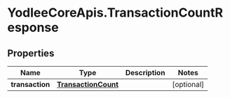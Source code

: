 # YodleeCoreApis.TransactionCountResponse

## Properties
Name | Type | Description | Notes
------------ | ------------- | ------------- | -------------
**transaction** | [**TransactionCount**](TransactionCount.md) |  | [optional] 
